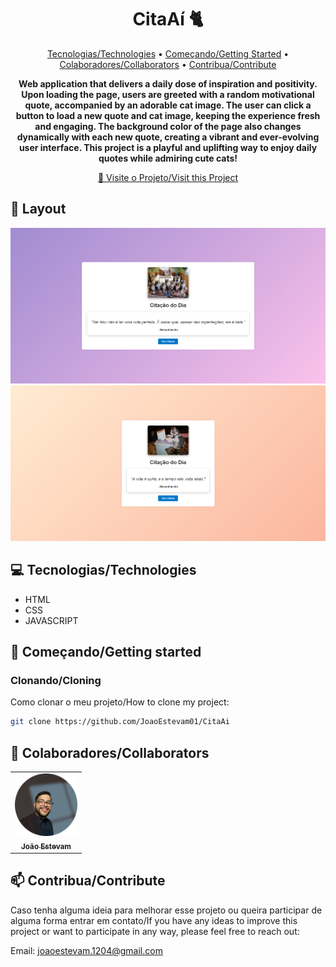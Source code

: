 <h1 align="center" style="font-weight: bold;">CitaAí 🐈</h1>

<p align="center">
 <a href="#technologies">Tecnologias/Technologies</a> • 
 <a href="#started">Começando/Getting Started</a> • 
  <a href="#colab">Colaboradores/Collaborators</a> •
 <a href="#contribute">Contribua/Contribute</a>
</p>

<p align="center">
    <b>Web application that delivers a daily dose of inspiration and positivity. Upon loading the page, users are greeted with a random motivational quote, accompanied by an adorable cat image. The user can click a button to load a new quote and cat image, keeping the experience fresh and engaging. The background color of the page also changes dynamically with each new quote, creating a vibrant and ever-evolving user interface. This project is a playful and uplifting way to enjoy daily quotes while admiring cute cats!</b>
</p>

<p align="center">
     <a href="https://github.com/JoaoEstevam01/CitaAi">📱 Visite o Projeto/Visit this Project</a>
</p>

<h2 id="layout">🎨 Layout</h2>

<p align="center">
    <img src="/img/TELA-01.png" alt="Image Example" width="600px">
    <img src="/img/TELA-02.png" alt="Image Example" width="600px">
</p>

<h2 id="technologies">💻 Tecnologias/Technologies</h2>

- HTML
- CSS
- JAVASCRIPT

<h2 id="started">🚀 Começando/Getting started</h2>

<h3>Clonando/Cloning</h3>

Como clonar o meu projeto/How to clone my project:

```bash
git clone https://github.com/JoaoEstevam01/CitaAi
```

<h2 id="colab">🤝 Colaboradores/Collaborators</h2>

<table>
  <tr>
    <td align="center">
      <a href="https://github.com/JoaoEstevam01">
        <img src="/img/João.png" width="100px;" alt="João Paulo Estevam Valdivino"/><br>
        <sub>
          <b>João Estevam</b>
        </sub>
      </a>
    </td>
  </tr>
</table>

<h2 id="contribute">📫 Contribua/Contribute</h2>

Caso tenha alguma ideia para melhorar esse projeto ou queira participar de alguma forma entrar em contato/If you have any ideas to improve this project or want to participate in any way, please feel free to reach out:

Email: joaoestevam.1204@gmail.com
